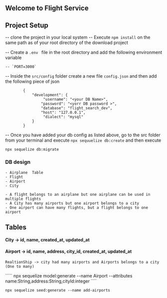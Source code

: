 ## Welcome to Flight Service

## Project Setup

-- clone the project in your local system
-- Execute `npm install` on the same path as of your root directory of the download project

-- Create a `.env ` file in the root directory and add the following environment variable

    -- `PORT=3000`

-- Inside the `src/config` folder create a new file `config.json` and then add the following piece of json

```
        {
            "development": {
                 "username": "<your DB Name>",
                "password": "<yorr DB password >",
                "database": "flight_search_dev",
                "host": "127.0.0.1",
                 "dialect": "mysql"
            }
        }

```

-- Once you have added your db config as listed above, go to the src folder
from your terminal and execute `npx sequuelize db:create` and then execute

`npx sequelize db:migrate`

### DB design

    - Airplane  Table
    - Flight
    - Airport
    - City

    - A flight belongs to an airplane but one airplane can be used in multiple flights
    - A City has many airports but one airport belongs to a city
    - One airport can have many flights, but a flight belongs to one airport

## Tables

#### City -> id, name, created_at, updated_at

#### Airport -> id, name, address, city_id, created_at, updated_at

    RealtionShip -> city had many airports and Airports belongs to a city (One to many)


````` npx sequelize model:generate --name Airport --attributes name:String,address:String,cityId:integer ````

```` npx sequelize seed:generate --name add-airports ````

